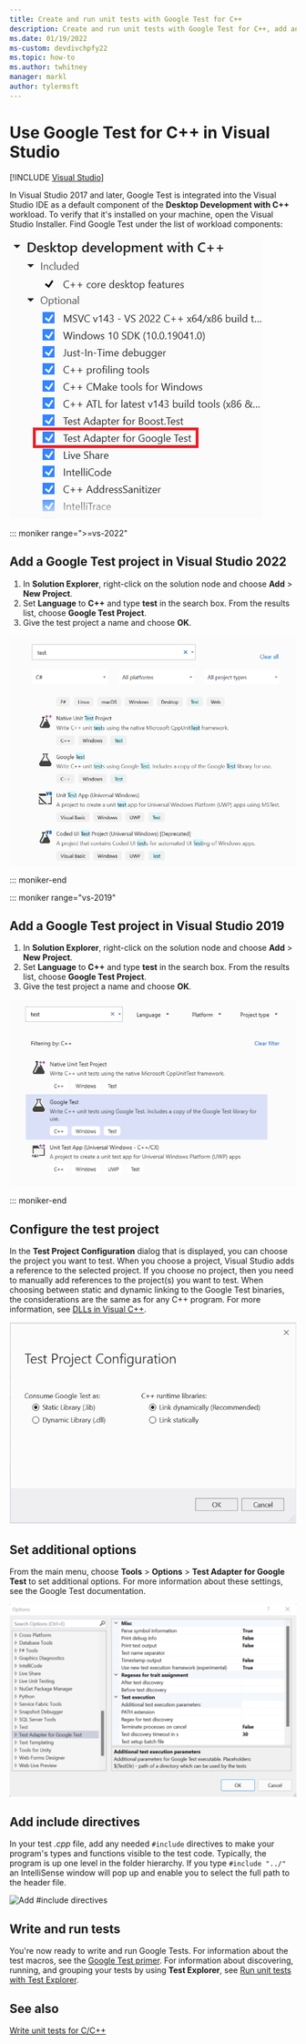 ```yaml
---
title: Create and run unit tests with Google Test for C++
description: Create and run unit tests with Google Test for C++, add and configure the test project, set additional options, and add include directives.
ms.date: 01/19/2022
ms-custom: devdivchpfy22
ms.topic: how-to
ms.author: twhitney
manager: markl
author: tylermsft
---
```

# Use Google Test for C++ in Visual Studio

 [!INCLUDE [Visual Studio](~/includes/applies-to-version/vs-windows-only.md)]

In Visual Studio 2017 and later, Google Test is integrated into the Visual Studio IDE as a default component of the **Desktop Development with C++** workload. To verify that it's installed on your machine, open the Visual Studio Installer. Find Google Test under the list of workload components:

![Install Google Test](media/vs-2022/cpp-google-component.png)

::: moniker range=">=vs-2022"

## Add a Google Test project in Visual Studio 2022

1. In **Solution Explorer**, right-click on the solution node and choose **Add** > **New Project**.
2. Set **Language** to **C++** and type **test** in the search box. From the results list, choose **Google Test Project**.
3. Give the test project a name and choose **OK**.

![New Google Test Project](media/vs-2022/cpp-gtest-new-project.png)

::: moniker-end

::: moniker range="vs-2019"

## Add a Google Test project in Visual Studio 2019

1. In **Solution Explorer**, right-click on the solution node and choose **Add** > **New Project**.
2. Set **Language** to **C++** and type **test** in the search box. From the results list, choose **Google Test Project**.
3. Give the test project a name and choose **OK**.

![New Google Test Project](media/vs-2019/cpp-gtest-new-project-vs2019.png)

::: moniker-end

## Configure the test project

In the **Test Project Configuration** dialog that is displayed, you can choose the project you want to test. When you choose a project, Visual Studio adds a reference to the selected project. If you choose no project, then you need to manually add references to the project(s) you want to test. When choosing between static and dynamic linking to the Google Test binaries, the considerations are the same as for any C++ program. For more information, see [DLLs in Visual C++](/cpp/build/dlls-in-visual-cpp).

![Configure Google Test Project](media/vs-2022/cpp-gtest-config.png)

## Set additional options

From the main menu, choose **Tools** > **Options** > **Test Adapter for Google Test** to set additional options. For more information about these settings, see the Google Test documentation.

![Google Test Project settings](media/vs-2022/cpp-gtest-settings.png)

## Add include directives

In your test *.cpp* file, add any needed `#include` directives to make your program's types and functions visible to the test code. Typically, the program is up one level in the folder hierarchy. If you type `#include "../"` an IntelliSense window will pop up and enable you to select the full path to the header file.

![Add #include directives](media/cpp-gtest-includes.png)

## Write and run tests

You're now ready to write and run Google Tests. For information about the test macros, see the [Google Test primer](https://github.com/google/googletest/blob/master/docs/primer.md). For information about discovering, running, and grouping your tests by using **Test Explorer**, see [Run unit tests with Test Explorer](run-unit-tests-with-test-explorer.md).

## See also

[Write unit tests for C/C++](writing-unit-tests-for-c-cpp.md)
